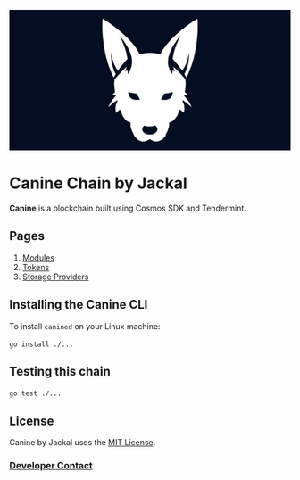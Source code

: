 ![canine banner](banner.png)
# Canine Chain by Jackal
**Canine** is a blockchain built using Cosmos SDK and Tendermint.

## Pages

1. [Modules](x/README.md)
2. [Tokens](TOKENS.md)
3. [Storage Providers](/cmd/canined/README.md)


## Installing the Canine CLI
To install `canined` on your Linux machine:

`go install ./...`

## Testing this chain

`go test ./...`

## License

Canine by Jackal uses the [MIT License](/LICENSE.md).

### [Developer Contact](/ABOUT.md)


